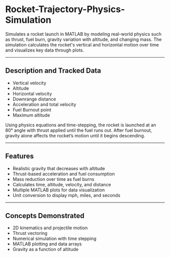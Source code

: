 # Rocket-Trajectory-Physics-Simulation

Simulates a rocket launch in MATLAB by modeling real-world physics such as thrust, fuel burn, gravity variation with altitude, and changing mass. The simulation calculates the rocket's vertical and horizontal motion over time and visualizes key data through plots.

--- 

## Description and Tracked Data

- Vertical velocity
- Altitude
- Horizontal velocity
- Downrange distance
- Acceleration and total velocity
- Fuel Burnout point
- Maximum altitude

Using physics equations and time-stepping, the rocket is launched at an 80° angle with thrust applied until the fuel runs out. After fuel burnout, gravity alone affects the rocket’s motion until it begins descending.

---

## Features
- Realistic gravity that decreases with altitude
- Thrust-based acceleration and fuel consumption
- Mass reduction over time as fuel burns
- Calculates time, altitude, velocity, and distance
- Multiple MATLAB plots for data visualization
- Unit conversion to display mph, miles, and seconds

---

## Concepts Demonstrated
- 2D kinematics and projectile motion
- Thrust vectoring
- Numerical simulation with time stepping
- MATLAB plotting and data arrays
- Gravity as a function of altitude


